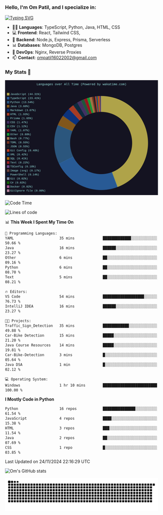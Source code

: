 <h3>Hello, I'm Om Patil, and I specialize in:</h3>

[![Typing SVG](https://readme-typing-svg.demolab.com?font=Fira+Code&pause=1000&color=00F7F6&width=435&lines=Full+Stack+Developer;Node.js+Backend+Developer;React+Frontend+Developer)](https://git.io/typing-svg)

<ul>
  <li>👨‍💻 <strong>Languages</strong>: TypeScript, Python, Java, HTML, CSS</li>
  <li>💻 <strong>Frontend</strong>: React, Tailwind CSS,  </li>
  <li>🦄 <strong>Backend</strong>: Node.js, Express, Prisma, Serverless </li>
  <li>📊 <strong>Databases</strong>: MongoDB, Postgres</li>
  <li>🚀 <strong>DevOps</strong>: Nginx, Reverse Proxies</li>
  <li>📫 <strong>Contact</strong>: <a href="mailto:ompatil16022002@gmail.com">ompatil16022002@gmail.com</a></li>
</ul>


<h3>My Stats 💯</h3>

<img src="wakatime-stats.svg" alt="Wakatime Stats" width="600"/>

<!--  [![Top Langs](https://github-readme-stats.vercel.app/api/top-langs/?username=9OmP&layout=compact&theme=radical)](https://github.com/anuraghazra/github-readme-stats) -->

<!--START_SECTION:waka-->
![Code Time](http://img.shields.io/badge/Code%20Time-108%20hrs%201%20min-blue)

![Lines of code](https://img.shields.io/badge/From%20Hello%20World%20I%27ve%20Written-1.5%20million%20lines%20of%20code-blue)

📊 **This Week I Spent My Time On** 

```text
💬 Programming Languages: 
YAML                     35 mins             █████████████░░░░░░░░░░░░   50.66 % 
Java                     16 mins             ██████░░░░░░░░░░░░░░░░░░░   23.27 % 
Other                    6 mins              ██░░░░░░░░░░░░░░░░░░░░░░░   09.16 % 
Python                   6 mins              ██░░░░░░░░░░░░░░░░░░░░░░░   08.70 % 
Text                     5 mins              ██░░░░░░░░░░░░░░░░░░░░░░░   08.21 % 

🔥 Editors: 
VS Code                  54 mins             ███████████████████░░░░░░   76.73 % 
IntelliJ IDEA            16 mins             ██████░░░░░░░░░░░░░░░░░░░   23.27 % 

🐱‍💻 Projects: 
Traffic_Sign_Detection   35 mins             ████████████░░░░░░░░░░░░░   49.88 % 
Car-Bike Detection       15 mins             █████░░░░░░░░░░░░░░░░░░░░   21.20 % 
Java Course Resources    14 mins             █████░░░░░░░░░░░░░░░░░░░░   19.81 % 
Car-Bike-Detection       3 mins              █░░░░░░░░░░░░░░░░░░░░░░░░   05.64 % 
Java DSA                 1 min               █░░░░░░░░░░░░░░░░░░░░░░░░   02.12 % 

💻 Operating System: 
Windows                  1 hr 10 mins        █████████████████████████   100.00 % 
```

**I Mostly Code in Python** 

```text
Python                   16 repos            ███████████████░░░░░░░░░░   61.54 % 
JavaScript               4 repos             ████░░░░░░░░░░░░░░░░░░░░░   15.38 % 
HTML                     3 repos             ███░░░░░░░░░░░░░░░░░░░░░░   11.54 % 
Java                     2 repos             ██░░░░░░░░░░░░░░░░░░░░░░░   07.69 % 
CSS                      1 repo              █░░░░░░░░░░░░░░░░░░░░░░░░   03.85 % 
```




 Last Updated on 24/11/2024 22:16:29 UTC
<!--END_SECTION:waka-->

![Om's GitHub stats](https://github-readme-stats.vercel.app/api?username=9OmP&show_icons=true&theme=radical)

![snake gif](https://github.com/9OmP/9OmP/blob/output/github-contribution-grid-snake-dark.svg)


